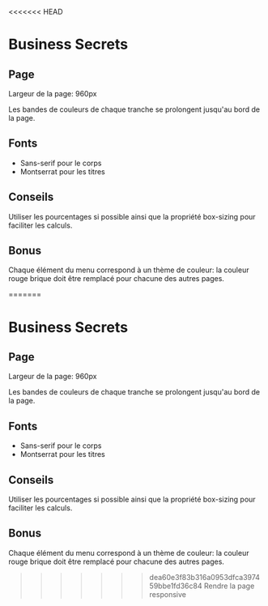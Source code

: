 <<<<<<< HEAD
# Business Secrets

## Page

Largeur de la page: 960px

Les bandes de couleurs de chaque tranche se prolongent jusqu'au bord de la page.

## Fonts

- Sans-serif pour le corps
- Montserrat pour les titres

## Conseils

Utiliser les pourcentages si possible ainsi que la propriété box-sizing pour faciliter les calculs.

## Bonus

Chaque élément du menu correspond à un thème de couleur: la couleur rouge brique doit être remplacé pour chacune des autres pages. 

=======
# Business Secrets

## Page

Largeur de la page: 960px

Les bandes de couleurs de chaque tranche se prolongent jusqu'au bord de la page.

## Fonts

- Sans-serif pour le corps
- Montserrat pour les titres

## Conseils

Utiliser les pourcentages si possible ainsi que la propriété box-sizing pour faciliter les calculs.

## Bonus

Chaque élément du menu correspond à un thème de couleur: la couleur rouge brique doit être remplacé pour chacune des autres pages. 

>>>>>>> dea60e3f83b316a0953dfca397459bbe1fd36c84
Rendre la page responsive